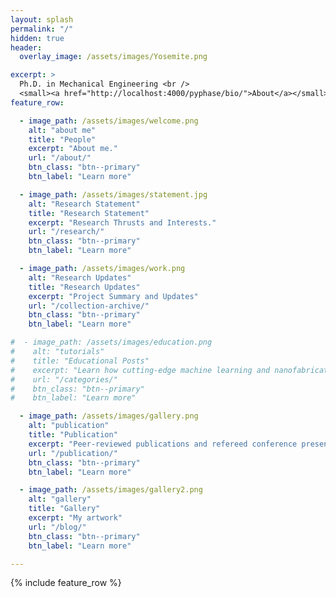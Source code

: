 ```yaml
---
layout: splash
permalink: "/"
hidden: true
header:
  overlay_image: /assets/images/Yosemite.png

excerpt: >
  Ph.D. in Mechanical Engineering <br />
  <small><a href="http://localhost:4000/pyphase/bio/">About</a></small>
feature_row:

  - image_path: /assets/images/welcome.png
    alt: "about me"
    title: "People"
    excerpt: "About me."
    url: "/about/"
    btn_class: "btn--primary"
    btn_label: "Learn more"

  - image_path: /assets/images/statement.jpg
    alt: "Research Statement"
    title: "Research Statement"
    excerpt: "Research Thrusts and Interests."
    url: "/research/"
    btn_class: "btn--primary"
    btn_label: "Learn more"

  - image_path: /assets/images/work.png
    alt: "Research Updates"
    title: "Research Updates"
    excerpt: "Project Summary and Updates"
    url: "/collection-archive/"
    btn_class: "btn--primary"
    btn_label: "Learn more"

#  - image_path: /assets/images/education.png
#    alt: "tutorials"
#    title: "Educational Posts"
#    excerpt: "Learn how cutting-edge machine learning and nanofabrication techniques are being integrated into the thermal science community."
#    url: "/categories/"
#    btn_class: "btn--primary"
#    btn_label: "Learn more"

  - image_path: /assets/images/gallery.png
    alt: "publication"
    title: "Publication"
    excerpt: "Peer-reviewed publications and refereed conference presentations."
    url: "/publication/"
    btn_class: "btn--primary"
    btn_label: "Learn more"      

  - image_path: /assets/images/gallery2.png
    alt: "gallery"
    title: "Gallery"
    excerpt: "My artwork"
    url: "/blog/"
    btn_class: "btn--primary"
    btn_label: "Learn more"   

---
```




{% include feature_row %}
